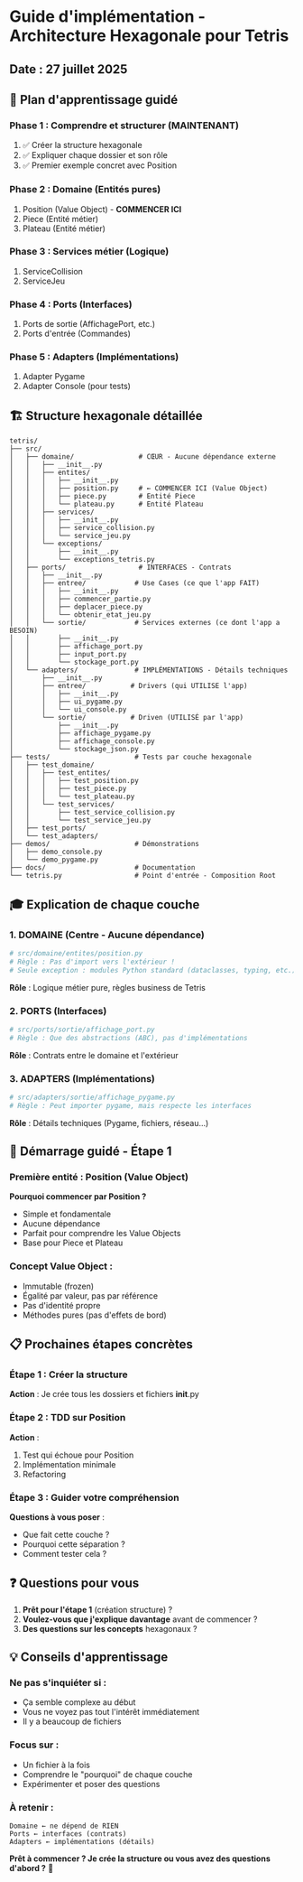 # Guide d'implémentation - Architecture Hexagonale pour Tetris

## Date : 27 juillet 2025

## 🎯 **Plan d'apprentissage guidé**

### Phase 1 : Comprendre et structurer (MAINTENANT)
1. ✅ Créer la structure hexagonale
2. ✅ Expliquer chaque dossier et son rôle
3. ✅ Premier exemple concret avec Position

### Phase 2 : Domaine (Entités pures)
1. Position (Value Object) - **COMMENCER ICI**
2. Piece (Entité métier)
3. Plateau (Entité métier)

### Phase 3 : Services métier (Logique)
1. ServiceCollision
2. ServiceJeu

### Phase 4 : Ports (Interfaces)
1. Ports de sortie (AffichagePort, etc.)
2. Ports d'entrée (Commandes)

### Phase 5 : Adapters (Implémentations)
1. Adapter Pygame
2. Adapter Console (pour tests)

## 🏗️ **Structure hexagonale détaillée**

```
tetris/
├── src/
│   ├── domaine/                # CŒUR - Aucune dépendance externe
│   │   ├── __init__.py
│   │   ├── entites/
│   │   │   ├── __init__.py
│   │   │   ├── position.py     # ← COMMENCER ICI (Value Object)
│   │   │   ├── piece.py        # Entité Piece
│   │   │   └── plateau.py      # Entité Plateau
│   │   ├── services/
│   │   │   ├── __init__.py
│   │   │   ├── service_collision.py
│   │   │   └── service_jeu.py
│   │   └── exceptions/
│   │       ├── __init__.py
│   │       └── exceptions_tetris.py
│   ├── ports/                  # INTERFACES - Contrats
│   │   ├── __init__.py
│   │   ├── entree/            # Use Cases (ce que l'app FAIT)
│   │   │   ├── __init__.py
│   │   │   ├── commencer_partie.py
│   │   │   ├── deplacer_piece.py
│   │   │   └── obtenir_etat_jeu.py
│   │   └── sortie/            # Services externes (ce dont l'app a BESOIN)
│   │       ├── __init__.py
│   │       ├── affichage_port.py
│   │       ├── input_port.py
│   │       └── stockage_port.py
│   └── adapters/              # IMPLÉMENTATIONS - Détails techniques
│       ├── __init__.py
│       ├── entree/           # Drivers (qui UTILISE l'app)
│       │   ├── __init__.py
│       │   ├── ui_pygame.py
│       │   └── ui_console.py
│       └── sortie/           # Driven (UTILISÉ par l'app)
│           ├── __init__.py
│           ├── affichage_pygame.py
│           ├── affichage_console.py
│           └── stockage_json.py
├── tests/                     # Tests par couche hexagonale
│   ├── test_domaine/
│   │   ├── test_entites/
│   │   │   ├── test_position.py
│   │   │   ├── test_piece.py
│   │   │   └── test_plateau.py
│   │   └── test_services/
│   │       ├── test_service_collision.py
│   │       └── test_service_jeu.py
│   ├── test_ports/
│   └── test_adapters/
├── demos/                     # Démonstrations
│   ├── demo_console.py
│   └── demo_pygame.py
├── docs/                      # Documentation
└── tetris.py                  # Point d'entrée - Composition Root
```

## 🎓 **Explication de chaque couche**

### 1. **DOMAINE** (Centre - Aucune dépendance)
```python
# src/domaine/entites/position.py
# Règle : Pas d'import vers l'extérieur !
# Seule exception : modules Python standard (dataclasses, typing, etc.)
```
**Rôle** : Logique métier pure, règles business de Tetris

### 2. **PORTS** (Interfaces)
```python
# src/ports/sortie/affichage_port.py
# Règle : Que des abstractions (ABC), pas d'implémentations
```
**Rôle** : Contrats entre le domaine et l'extérieur

### 3. **ADAPTERS** (Implémentations)
```python
# src/adapters/sortie/affichage_pygame.py
# Règle : Peut importer pygame, mais respecte les interfaces
```
**Rôle** : Détails techniques (Pygame, fichiers, réseau...)

## 🚀 **Démarrage guidé - Étape 1**

### **Première entité : Position (Value Object)**

**Pourquoi commencer par Position ?**
- Simple et fondamentale
- Aucune dépendance
- Parfait pour comprendre les Value Objects
- Base pour Piece et Plateau

### **Concept Value Object :**
- Immutable (frozen)
- Égalité par valeur, pas par référence
- Pas d'identité propre
- Méthodes pures (pas d'effets de bord)

## 📋 **Prochaines étapes concrètes**

### Étape 1 : Créer la structure
**Action** : Je crée tous les dossiers et fichiers __init__.py

### Étape 2 : TDD sur Position
**Action** : 
1. Test qui échoue pour Position
2. Implémentation minimale
3. Refactoring

### Étape 3 : Guider votre compréhension
**Questions à vous poser** :
- Que fait cette couche ?
- Pourquoi cette séparation ?
- Comment tester cela ?

## ❓ **Questions pour vous**

1. **Prêt pour l'étape 1** (création structure) ?
2. **Voulez-vous que j'explique davantage** avant de commencer ?
3. **Des questions sur les concepts** hexagonaux ?

## 💡 **Conseils d'apprentissage**

### **Ne pas s'inquiéter si :**
- Ça semble complexe au début
- Vous ne voyez pas tout l'intérêt immédiatement
- Il y a beaucoup de fichiers

### **Focus sur :**
- Un fichier à la fois
- Comprendre le "pourquoi" de chaque couche
- Expérimenter et poser des questions

### **À retenir :**
```
Domaine ← ne dépend de RIEN
Ports ← interfaces (contrats)
Adapters ← implémentations (détails)
```

**Prêt à commencer ? Je crée la structure ou vous avez des questions d'abord ?** 🚀
